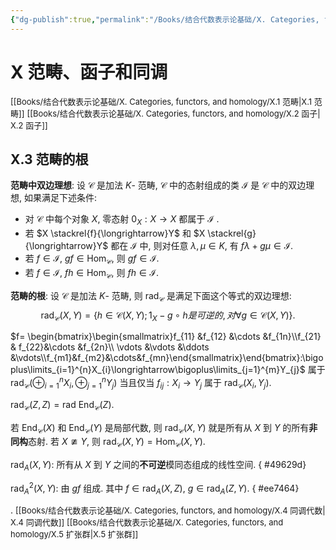 ```yaml
---
{"dg-publish":true,"permalink":"/Books/结合代数表示论基础/Ⅹ. Categories, functors, and homology/Ⅹ.3 范畴的根/","dgPassFrontmatter":true,"created":"2024-08-05T17:26:16.042+08:00","updated":"2024-08-07T08:42:24.929+08:00"}
---
```


# Ⅹ 范畴、函子和同调

<font size="2">[[Books/结合代数表示论基础/Ⅹ. Categories, functors, and homology/Ⅹ.1 范畴\|Ⅹ.1 范畴]]</font>
<font size="2"> [[Books/结合代数表示论基础/Ⅹ. Categories, functors, and homology/Ⅹ.2 函子\|Ⅹ.2 函子]]</font>
## Ⅹ.3 范畴的根

**范畴中双边理想**: 设 $\mathcal{C}$ 是加法 $K$- 范畴, $\mathcal{C}$ 中的态射组成的类 $\mathcal{I}$ 是 $\mathcal{C}$ 中的双边理想, 如果满足下述条件:
+ 对 $\mathcal{C}$ 中每个对象 $X$, 零态射 $0_{X}:X \rightarrow X$ 都属于 $\mathcal{I}$ .
+ 若 $X \stackrel{f}{\longrightarrow}Y$ 和 $X \stackrel{g}{\longrightarrow}Y$ 都在 $\mathcal{I}$ 中, 则对任意 $\lambda,\mu \in K$, 有 $f\lambda + g\mu \in \mathcal{I}$.
+ 若 $f \in \mathcal{I}$,  $gf \in \mathrm{Hom}_\mathcal{C}$, 则 $gf \in \mathcal{I}$.
+ 若 $f \in \mathcal{I}$,  $fh \in \mathrm{Hom}_\mathcal{C}$, 则 $fh \in \mathcal{I}$.

**范畴的根**: 设 $\mathcal{C}$ 是加法 $K$- 范畴, 则 $\mathrm{rad }_{\mathcal{C}}$ 是满足下面这个等式的双边理想:
$$\mathrm{rad}_{\mathcal{C}}(X,Y)=\{ h \in \mathcal{C}(X,Y);1_{X}-g\circ h 是可逆的,对 \forall g \in \mathcal{C}(X,Y) \}.$$

 $f= \begin{bmatrix}\begin{smallmatrix}f_{11} &f_{12} &\cdots &f_{1n}\\f_{21} & f_{22}&\cdots &f_{2n}\\ \vdots &\vdots &\ddots &\vdots\\f_{m1}&f_{m2}&\cdots&f_{mn}\end{smallmatrix}\end{bmatrix}:\bigoplus\limits_{i=1}^{n}X_{i}\longrightarrow\bigoplus\limits_{j=1}^{m}Y_{j}$ 属于 $\mathrm{rad}_{\mathcal{C}}(\oplus^{n}_{i=1}X_{i},\oplus^{n}_{j=1}Y_{j})$ 当且仅当  $f_{ij}:X_{i}\longrightarrow Y_{j}$ 属于 $\mathrm{rad}_{\mathcal{C}}(X_{i},Y_{j})$.

 $\mathrm{rad}_{\mathcal{C}}(Z,Z)=\mathrm{rad\ }\mathrm{End }_{\mathcal{C}}(Z)$.

若 $\mathrm{End }_{\mathcal{C}}(X)$ 和 $\mathrm{End }_{\mathcal{C}}(Y)$ 是局部代数, 则 $\mathrm{rad}_{\mathcal{C}}(X,Y)$ 就是所有从 $X$ 到 $Y$ 的所有**非同构**态射. 若 $X \ncong Y$, 则 $\mathrm{rad}_{\mathcal{C}}(X,Y)=\mathrm{Hom}_{\mathcal{C}}(X,Y)$.

 $\mathrm{rad}_{A}(X,Y)$: 所有从 $X$ 到 $Y$ 之间的**不可逆**模同态组成的线性空间. 
{ #49629d}


 $\mathrm{rad}^{2}_{A}(X,Y)$: 由  $gf$ 组成. 其中 $f\in \mathrm{rad}_{A}(X,Z)$,  $g \in \mathrm{rad}_{A}(Z,Y)$.
{ #ee7464}


.
<font size="2"> [[Books/结合代数表示论基础/Ⅹ. Categories, functors, and homology/Ⅹ.4 同调代数\|Ⅹ.4 同调代数]]</font>
<font size="2">[[Books/结合代数表示论基础/Ⅹ. Categories, functors, and homology/Ⅹ.5 扩张群\|Ⅹ.5 扩张群]]</font>